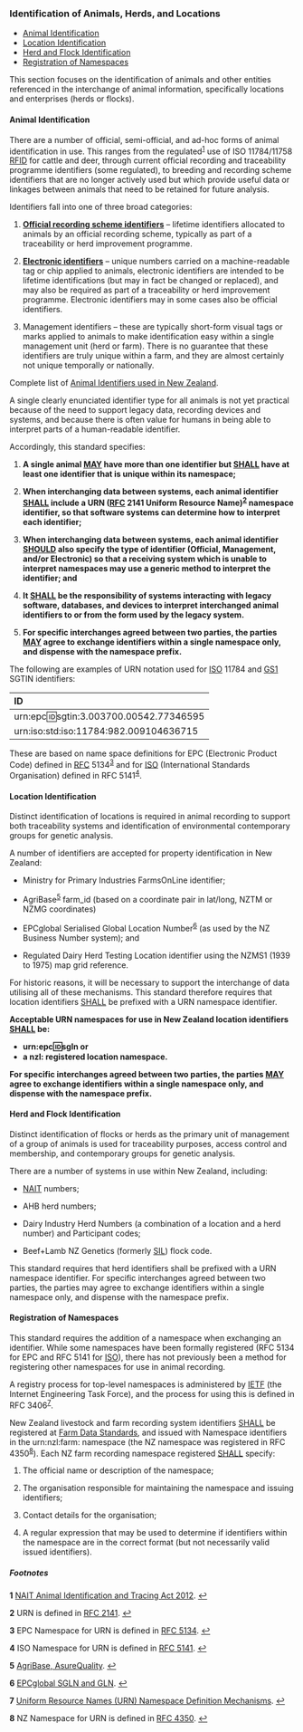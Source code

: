 ### Identification of Animals, Herds, and Locations

* [Animal Identification](#Animal-Identification)
* [Location Identification](#Location-Identification)
* [Herd and Flock Identification](#Herd-and-Flock-Identification)
* [Registration of Namespaces](#Registration-of-Namespaces)

This section focuses on the identification of animals and other entities referenced in the interchange of animal information, specifically locations and enterprises (herds or flocks). 

#### Animal Identification

There are a number of official, semi-official, and ad-hoc forms of animal identification in use. This ranges from the regulated<sup id="NAIT">[1](#f1)</sup>  use of ISO 11784/11758 [RFID](ADS_Definitions-And-Abbreviations_Interpretation.md#Definitions-And-Abbreviations) for cattle and deer, through current official recording and traceability programme identifiers (some regulated), to breeding and recording scheme identifiers that are no longer actively used but which provide useful data or linkages between animals that need to be retained for future analysis.

Identifiers fall into one of three broad categories:

1. **[Official recording scheme identifiers](ADS_Animal-Identifiers-NZ.md#Official-Recording-Scheme-Identifiers)** – lifetime identifiers allocated to animals by an official recording scheme, typically as part of a traceability or herd improvement programme.

2. **[Electronic identifiers](ADS_Animal-Identifiers-NZ.md#Electronic-Identifiers)** – unique numbers carried on a machine-readable tag or chip applied to animals, electronic identifiers are intended to be lifetime identifications (but may in fact be changed or replaced), and may also be required as part of a traceability or herd improvement programme. Electronic identifiers may in some cases also be official identifiers.

3. Management identifiers – these are typically short-form visual tags or marks applied to animals to make identification easy within a single management unit (herd or farm). There is no guarantee that these identifiers are truly unique within a farm, and they are almost certainly not unique temporally or nationally.

Complete list of [Animal Identifiers used in New Zealand](ADS_Animal-Identifiers-NZ.md).

A single clearly enunciated identifier type for all animals is not yet practical because of the need to support legacy data, recording devices and systems, and because there is often value for humans in being able to interpret parts of a human-readable identifier. 

Accordingly, this standard specifies:

1. **A single animal [MAY](ADS_Definitions-And-Abbreviations_Interpretation.md#Interpretation) have more than one identifier but [SHALL](ADS_Definitions-And-Abbreviations_Interpretation.md#Interpretation) have at least one identifier that is unique within its namespace;** 

2. **When interchanging data between systems, each animal identifier [SHALL](ADS_Definitions-And-Abbreviations_Interpretation.md#Interpretation) include a URN ([RFC](ADS_Definitions-And-Abbreviations_Interpretation.md#Definitions-And-Abbreviations) 2141 Uniform Resource Name)<sup id="URN">[2](#f2)</sup>
  namespace identifier, so that software systems can determine how to interpret each identifier;**

3. **When interchanging data between systems, each animal identifier [SHOULD](ADS_Definitions-And-Abbreviations_Interpretation.md#Interpretation) also specify the type of identifier (Official, Management, and/or Electronic) so that a receiving system which is unable to interpret namespaces may use a generic method to interpret the identifier;  and**

4. **It [SHALL](ADS_Definitions-And-Abbreviations_Interpretation.md#Interpretation) be the responsibility of systems interacting with legacy software, databases, and devices to interpret interchanged animal identifiers to or from the form used by the legacy system.** 

5. **For specific interchanges agreed between two parties, the parties [MAY](ADS_Definitions-And-Abbreviations_Interpretation.md#Interpretation) agree to exchange identifiers within a single namespace only, and dispense with the namespace prefix.**

The following are examples of URN notation used for [ISO](ADS_Definitions-And-Abbreviations_Interpretation.md#Definitions-And-Abbreviations) 11784 and [GS1](ADS_Definitions-And-Abbreviations_Interpretation.md#Definitions-And-Abbreviations) SGTIN identifiers:

ID|
:---|
urn:epc:id:sgtin:3.003700.00542.77346595|
urn:iso:std:iso:11784:982.009104636715|

These are based on name space definitions for EPC (Electronic Product Code) defined in [RFC](ADS_Definitions-And-Abbreviations_Interpretation.md#Definitions-And-Abbreviations) 5134<sup id="ECP">[3](#f3)</sup>  and for [ISO](ADS_Definitions-And-Abbreviations_Interpretation.md#Definitions-And-Abbreviations) (International Standards Organisation) defined in RFC 5141<sup id="ISO">[4](#f4)</sup>. 

#### Location Identification

Distinct identification of locations is required in animal recording to support both traceability systems and identification of environmental contemporary groups for genetic analysis. 

A number of identifiers are accepted for property identification in New Zealand:

* Ministry for Primary Industries FarmsOnLine identifier;

* AgriBase<sup id="AgriBase">[5](#f5)</sup>  farm_id (based on a coordinate pair in lat/long, NZTM or NZMG coordinates)

* EPCglobal Serialised Global Location Number<sup id="ECPG">[6](#f6)</sup>  (as used by the NZ Business Number system); and

* Regulated Dairy Herd Testing Location identifier using the NZMS1 (1939 to 1975) map grid reference.

For historic reasons, it will be necessary to support the interchange of data utilising all of these mechanisms. This standard therefore requires that location identifiers [SHALL](ADS_Definitions-And-Abbreviations_Interpretation.md#Interpretation) be prefixed with a URN namespace identifier. 

**Acceptable URN namespaces for use in New Zealand location identifiers [SHALL](ADS_Definitions-And-Abbreviations_Interpretation.md#Interpretation) be:**
* **urn:epc:id:sgln or**
* **a nzl: registered location namespace.**

**For specific interchanges agreed between two parties, the parties [MAY](ADS_Definitions-And-Abbreviations_Interpretation.md#Interpretation) agree to exchange identifiers within a single namespace only, and dispense with the namespace prefix.**

#### Herd and Flock Identification

Distinct identification of flocks or herds as the primary unit of management of a group of animals is used for traceability purposes, access control and membership, and contemporary groups for genetic analysis. 

There are a number of systems in use within New Zealand, including:

* [NAIT](ADS_Definitions-And-Abbreviations_Interpretation.md#Definitions-And-Abbreviations) numbers;

* AHB herd numbers;

* Dairy Industry Herd Numbers (a combination of a location and a herd number) and Participant codes;

* Beef+Lamb NZ Genetics (formerly [SIL](ADS_Definitions-And-Abbreviations_Interpretation.md#Definitions-And-Abbreviations)) flock code.

This standard requires that herd identifiers shall be prefixed with a URN namespace identifier. For specific interchanges agreed between two parties, the parties may agree to exchange identifiers within a single namespace only, and dispense with the namespace prefix.

#### Registration of Namespaces

This standard requires the addition of a namespace when exchanging an identifier. While some namespaces have been formally registered (RFC 5134 for EPC and RFC 5141 for [ISO](ADS_Definitions-And-Abbreviations_Interpretation.md#Definitions-And-Abbreviations)), there has not previously been a method for registering other namespaces for use in animal recording.

A registry process for top-level namespaces is administered by [IETF](ADS_Definitions-And-Abbreviations_Interpretation.md#Definitions-And-Abbreviations) (the Internet Engineering Task Force), and the process for using this is defined in RFC 3406<sup id="URN/Def">[7](#f7)</sup>.

New Zealand livestock and farm recording system identifiers [SHALL](ADS_Definitions-And-Abbreviations_Interpretation.md#Interpretation) be registered at [Farm Data Standards](https://github.com/Datalinker-Org/Farm-Data-Standards/blob/master/Information%20for%20Customers/FarmDataStandards_Namespaces-for-Farm-Data-Identifiers.md#Registering-your-Namespace-Identifier), and issued with Namespace identifiers in the urn:nzl:farm: namespace (the NZ namespace was registered in RFC 4350<sup id="NZURN">[8](#f8)</sup>). Each NZ farm recording namespace registered [SHALL](ADS_Definitions-And-Abbreviations_Interpretation.md#Interpretation) specify:

1. The official name or description of the namespace;

2. The organisation responsible for maintaining the namespace and issuing identifiers;

3. Contact details for the organisation;

4. A regular expression that may be used to determine if identifiers within the namespace are in the correct format (but not necessarily valid issued identifiers).

##### Footnotes

<b id="f1">1</b> [NAIT Animal Identification and Tracing Act 2012](http://www.legislation.govt.nz/act/public/2012/0002/latest/DLM3430220.html). [↩](#NAIT)

<b id="f2">2</b> URN is defined in [RFC 2141](http://tools.ietf.org/html/rfc2141). [↩](#URN)

<b id="f3">3</b> EPC Namespace for URN is defined in [RFC 5134](http://tools.ietf.org/html/rfc5134). [↩](#ECP)

<b id="f4">4</b> ISO Namespace for URN is defined in [RFC 5141](http://tools.ietf.org/html/rfc5141). [↩](#ISO)

<b id="f5">5</b> [AgriBase, AsureQuality](https://www.asurequality.com/our-solutions/agribase/). [↩](#AgriBase)

<b id="f6">6</b> [EPCglobal SGLN and GLN](https://www.gs1.org/standards). [↩](#ECPG)

<b id="f7">7</b> [Uniform Resource Names (URN) Namespace Definition Mechanisms](http://www.ietf.org/rfc/rfc3406.txt). [↩](#URN/Def)

<b id="f8">8</b> NZ Namespace for URN is defined in [RFC 4350](http://tools.ietf.org/html/rfc4350). [↩](#NZURN)
